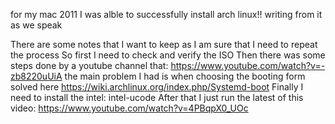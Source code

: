 for my mac 2011 I was alble to successfully install arch linux!! writing from it as we speak

There are some notes that I want to keep as I am sure that I need to repeat the process 
So first I need to check and verify the ISO
Then there was some steps done by a youtube channel that: https://www.youtube.com/watch?v=-zb8220uUiA
the main problem I had is when choosing the booting form solved here https://wiki.archlinux.org/index.php/Systemd-boot
Finally I need to install the intel: intel-ucode
After that I just run the latest of this video: https://www.youtube.com/watch?v=4PBqpX0_UOc
